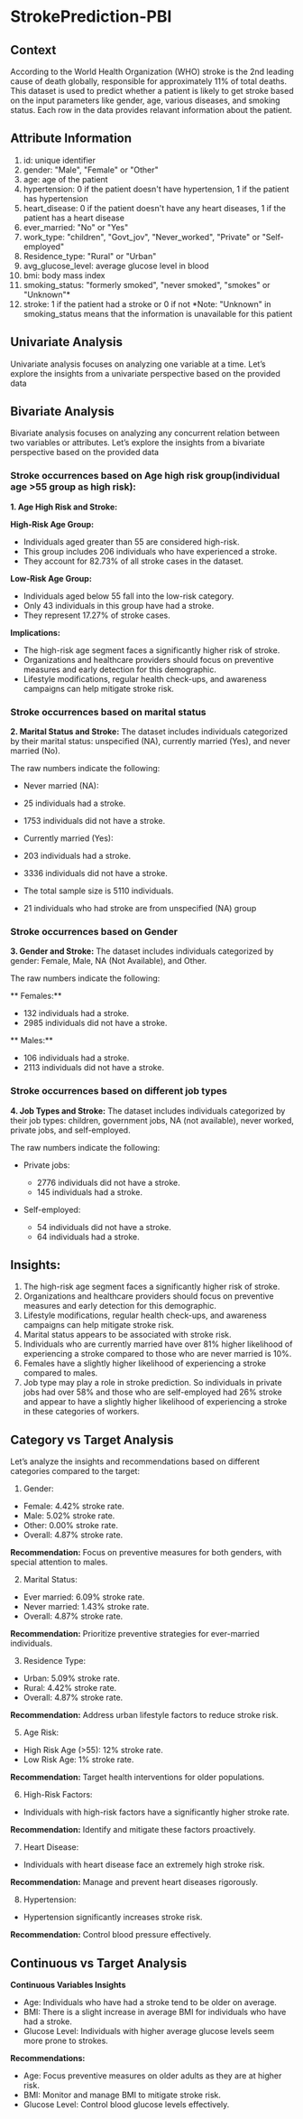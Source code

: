 # StrokePrediction-PBI

## Context
According to the World Health Organization (WHO) stroke is the 2nd leading cause of death globally, responsible for approximately 11% of total deaths.
This dataset is used to predict whether a patient is likely to get stroke based on the input parameters like gender, age, various diseases, and smoking status. Each row in the data provides relavant information about the patient.

## Attribute Information
1) id: unique identifier
2) gender: "Male", "Female" or "Other"
3) age: age of the patient
4) hypertension: 0 if the patient doesn't have hypertension, 1 if the patient has hypertension
5) heart_disease: 0 if the patient doesn't have any heart diseases, 1 if the patient has a heart disease
6) ever_married: "No" or "Yes"
7) work_type: "children", "Govt_jov", "Never_worked", "Private" or "Self-employed"
8) Residence_type: "Rural" or "Urban"
9) avg_glucose_level: average glucose level in blood
10) bmi: body mass index
11) smoking_status: "formerly smoked", "never smoked", "smokes" or "Unknown"*
12) stroke: 1 if the patient had a stroke or 0 if not
*Note: "Unknown" in smoking_status means that the information is unavailable for this patient

## Univariate Analysis
Univariate analysis focuses on analyzing one variable at a time. Let’s explore the insights from a univariate perspective based on the provided data

## Bivariate Analysis
Bivariate analysis focuses on analyzing any concurrent relation between two variables or attributes. Let’s explore the insights from a bivariate perspective based on the provided data

### Stroke occurrences based on Age high risk group(individual age >55 group as high risk):

**1.	Age High Risk and Stroke:**

**High-Risk Age Group:**
-	Individuals aged greater than 55 are considered high-risk.
-	This group includes 206 individuals who have experienced a stroke.
-	They account for 82.73% of all stroke cases in the dataset.

**Low-Risk Age Group:**
-	Individuals aged below 55 fall into the low-risk category.
-	Only 43 individuals in this group have had a stroke.
-	They represent 17.27% of stroke cases.

**Implications:**
-	The high-risk age segment faces a significantly higher risk of stroke.
-	Organizations and healthcare providers should focus on preventive measures and early detection for this demographic.
-	Lifestyle modifications, regular health check-ups, and awareness campaigns can help mitigate stroke risk.

### Stroke occurrences based on marital status

**2.	Marital Status and Stroke:**
The dataset includes individuals categorized by their marital status: unspecified (NA), currently married (Yes), and never married (No).

The raw numbers indicate the following:
-	Never married (NA):
  -	25 individuals had a stroke.
  -	1753 individuals did not have a stroke.

-	Currently married (Yes):
  -	203 individuals had a stroke.
  -	3336 individuals did not have a stroke.
- The total sample size is 5110 individuals.
-	21 individuals who had stroke are from unspecified (NA) group

### Stroke occurrences based on Gender

**3.	Gender and Stroke:**
The dataset includes individuals categorized by gender: Female, Male, NA (Not Available), and Other.

The raw numbers indicate the following:

** Females:**
-	132 individuals had a stroke.
-	2985 individuals did not have a stroke.

** Males:**
-	106 individuals had a stroke.
-	2113 individuals did not have a stroke.

### Stroke occurrences based on different job types

**4.	Job Types and Stroke:**
The dataset includes individuals categorized by their job types: children, government jobs, NA (not available), never worked, private jobs, and self-employed.

The raw numbers indicate the following:

- Private jobs:
  -  2776 individuals did not have a stroke.
  -  145 individuals had a stroke.

- Self-employed:
  -  54 individuals did not have a stroke.
  -  64 individuals had a stroke.


## Insights:
1.	The high-risk age segment faces a significantly higher risk of stroke.
2.	Organizations and healthcare providers should focus on preventive measures and early detection for this demographic.
3.	Lifestyle modifications, regular health check-ups, and awareness campaigns can help mitigate stroke risk.
4.	Marital status appears to be associated with stroke risk.
5.	Individuals who are currently married have over 81% higher likelihood of experiencing a stroke compared to those who are never married is 10%.
6.	Females have a slightly higher likelihood of experiencing a stroke compared to males.
7.	Job type may play a role in stroke prediction. So individuals in private jobs  had over 58% and those who are self-employed had 26% stroke and appear to have a slightly higher likelihood of experiencing a stroke in these categories of workers.


## Category vs Target Analysis
Let’s analyze the insights and recommendations based on different categories compared to the target:

1.	Gender:

-	Female: 4.42% stroke rate.
-	Male: 5.02% stroke rate.
-	Other: 0.00% stroke rate.
-	Overall: 4.87% stroke rate.

**Recommendation:** Focus on preventive measures for both genders, with special attention to males.

2.	Marital Status:

-	Ever married: 6.09% stroke rate.
-	Never married: 1.43% stroke rate.
-	Overall: 4.87% stroke rate.

**Recommendation:** Prioritize preventive strategies for ever-married individuals.

3.	Residence Type:

- Urban: 5.09% stroke rate.
-	Rural: 4.42% stroke rate.
-	Overall: 4.87% stroke rate.

**Recommendation:** Address urban lifestyle factors to reduce stroke risk.

5.	Age Risk:

-	High Risk Age (>55): 12% stroke rate.
-	Low Risk Age: 1% stroke rate.

**Recommendation:** Target health interventions for older populations.

6.	High-Risk Factors:
   
- Individuals with high-risk factors have a significantly higher stroke rate.

**Recommendation:** Identify and mitigate these factors proactively.

7.	Heart Disease:
   
-	Individuals with heart disease face an extremely high stroke risk.

**Recommendation:** Manage and prevent heart diseases rigorously.

8.	Hypertension:
   
-	Hypertension significantly increases stroke risk.

**Recommendation:** Control blood pressure effectively.


## Continuous vs Target Analysis

**Continuous Variables Insights**
-	Age: Individuals who have had a stroke tend to be older on average.
-	BMI: There is a slight increase in average BMI for individuals who have had a stroke.
-	Glucose Level: Individuals with higher average glucose levels seem more prone to strokes.

**Recommendations:**
-	Age: Focus preventive measures on older adults as they are at higher risk.
-	BMI: Monitor and manage BMI to mitigate stroke risk.
-	Glucose Level: Control blood glucose levels effectively.
